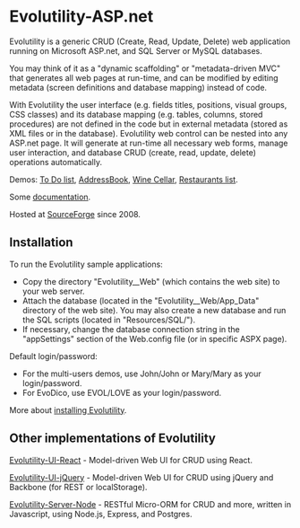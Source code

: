 # Evolutility-ASP.net

Evolutility is a generic CRUD (Create, Read, Update, Delete) web application running on Microsoft ASP.net, and SQL Server or MySQL databases.

You may think of it as a "dynamic scaffolding" or "metadata-driven MVC" that generates all web pages at run-time, and can be modified by editing metadata (screen definitions and database mapping) instead of code.

With Evolutility the user interface (e.g. fields titles, positions, visual groups, CSS classes) and its database mapping (e.g. tables, columns, stored procedures) are not defined in the code but in external metadata (stored as XML files or in the database). Evolutility web control can be nested into any ASP.net page. It will generate at run-time all necessary web forms, manage user interaction, and database CRUD (create, read, update, delete) operations automatically.

Demos: 
[To Do list](http://evolutility.org/demo/demo_ToDo.aspx),
[AddressBook](http://evolutility.org/demo/demo_addressbook.aspx),
[Wine Cellar](http://evolutility.org/demo/demo_WineCellar.aspx),
[Restaurants list](http://evolutility.org/demo/demo_Restaurant.aspx).

Some [documentation](http://evolutility.org/doc/doc.aspx).

Hosted at [SourceForge](https://sourceforge.net/projects/evolutility/) since 2008.


## Installation

To run the Evolutility sample applications:

- Copy the directory "Evolutility__Web" (which contains the web site) to your web server.
- Attach the database (located in the "Evolutility__Web/App_Data" directory of the web site). 
   You may also create a new database and run the SQL scripts (located in "Resources/SQL/").
- If necessary, change the database connection string in the "appSettings" section 
    of the Web.config file (or in specific ASPX page). 

Default login/password:

 - For the multi-users demos, use John/John or Mary/Mary as your login/password.
 - For EvoDico, use EVOL/LOVE as your login/password.

More about [installing Evolutility](http://evolutility.org/doc/EvoDoc_Install.aspx).

## Other implementations of Evolutility

[Evolutility-UI-React](https://github.com/evoluteur/evolutility-ui-react) - Model-driven Web UI for CRUD using React.

[Evolutility-UI-jQuery](https://github.com/evoluteur/evolutility-ui-jquery) - Model-driven Web UI for CRUD using jQuery and Backbone (for REST or localStorage).

[Evolutility-Server-Node](https://github.com/evoluteur/evolutility-server-node) - RESTful Micro-ORM for CRUD and more, written in Javascript, using Node.js, Express, and Postgres.
